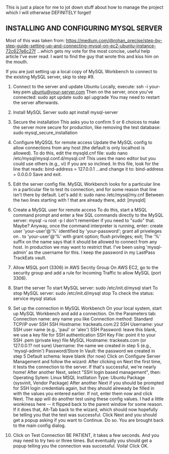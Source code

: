 This is just a place for me to jot down stuff about how to manage the project
which I will otherwise DEFINITELY forget!


INSTALLING AND CONFIGURING MYSQL SERVER
---------------------------------------
Most of this was taken from:
https://medium.com/@rohan_precise/step-by-step-guide-setting-up-and-connecting-mysql-on-ec2-ubuntu-instance-72c627e6c27f
...which gets my vote for the most concise, useful help article I've ever read.
I want to find the guy that wrote this and kiss him on the mouth.

If you are just setting up a local copy of MySQL Workbench to connect to the
existing MySQL server, skip to step #9.

1. Connect to the server and update Ubuntu
    Locally, execute:
        ssh -i your-key.pem ubuntu@your-server.com
    Then on the server, once you've connected:
        sudo apt update
        sudo api upgrade
    You may need to restart the server afterwards.
2. Install MySQL Server
        sudo apt install mysql-server
3. Secure the installation
    This asks you to confirm 5 or 6 choices to make the server more secure for
    production, like removing the test database:
        sudo mysql_secure_installation
4. Configure MyQSQL for remote access
    Update the MySQL config to allow connections from any host (the default is
    only localhost is allowed).  To do this, edit the mysqld.cnf file:
        sudo nano /etc/mysql/mysql.conf.d/mysql.cnf
    This uses the nano editor but you could use others (e.g., vi) if you are
    so inclined.
    In this file, look for the line that reads:
        bind-address = 127.0.0.1
    ...and change it to:
        bind-address = 0.0.0.0
    Save and exit.
3. Edit the server config file.
    MySQL Workbench looks for a particular line in a particular file to test its
    connection, and for some reason that line isn't there by default.  Let's add it:
        sudo nano /etc/mysql/my.cnf
    Between the two lines starting with ! that are already there, add:
        [mysqld]
4. Create a MySQL user for remote access
    To do this, start a MSQL command prompt and enter a few SQL commands directly
    to the MySQL server:
        mysql -u root -p
    I don't remember if you need to "sudo" that.  Maybe?
    Anyway, once the command interpreter is running, enter:
        create user 'your-user'@'%' identified by 'your-password';
        grant all priveleges on *.* to 'your-user'@'%' with grant option;
        flush privileges;
        exit;
    The '%' suffix on the name says that it should be allowed to connect
    from any host.  In production we may want to restrict that.
    I've been using 'mysql-admin' as the username for this.  I keep the password
    in my LastPass TrackEats vault.
7. Allow MSQL port (3306) in AWS Secrity Group
    On AWS EC2, go to the security group and add a rule for Incoming Traffic
    to allow MySQL (port 3306).
8. Start the server
    To start MySQL server:
        sudo /etc/init.d/mysql start
    To stop MySQL server:
        sudo /etc/init.d/mysql stop
    To check the status:
        service mysql status

9. Set up the connection in MySQL Workbench
    On your local system, start up MySQL Workbench and add a connection.  On the Parameters tab:
        Connection name: any name you like
        Connection method: Standard TCP/IP over SSH
        SSH Hostname: trackeats.com:22
        SSH Username: your SSH user name (e.g., 'paul' or 'alex')
        SSH Password: leave this blank, we use a key file for SSH authentication
        SSH Key File: point it to your SSH .pem (private key) file
        MySQL Hostname: trackeats.com (or 127.0.0.1?  not sure)
        Username: the name we created in step 5 (e.g., 'mysql-admin')
        Password/Store In Vault: the password we created in step 5
        Default schema: leave blank (for now)
    Click on Configure Server Management and follow the wizard:
        After clicking on Next the first time, it tests the connection to the server.
        If that's successful, we're nearly home!
        After another Next, select "SSH login based management", then:
            Operating Sytem: Linux
            MSQL Instllation Type: Ubuntu Package (sysvinit, Vendor Package)
        After another Next if you should be prompted for SSH login credentials
        again, but they ahould alrewady be filled in with the values you entered
        earlier.  If not, enter them now and click Next.
        The app will do another test using these config values.
        I had a little wonkiness here -- it flipped back to the parent window
        for some reason.  If it does that, Alt-Tab back to the wizard, which
        should now hopefully be telling you that the test was successful.
        Click Next and you should get a popup asking if you want to Continue.
        Do so.
        You are brought back to the main config dialog.
10. Click on Test Connection
    BE PATIENT, it takes a few seconds.  And you may need to try two or three
    times.  But eventually you should get a popup telling you the connection was
    successful.  Voila!  Click OK.
